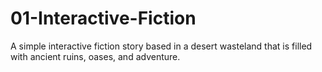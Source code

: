 # 01-Interactive-Fiction
A simple interactive fiction story based in a desert wasteland that is filled with ancient ruins, oases, and adventure. 
